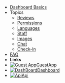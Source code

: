 - [Dashboard Basics](overview.md)
- Topics
  - [Reviews](reviews.md)
  - [Permissions](permissions.md)
  - [Languages](languages.md)
  - [Staff](staff.md)
  - [Images](images.md)
  - [Chat](chat.md)
  - [Check-In](checkins.md)
- [FAQ](faq.md)
- **Links**
- [![Guest App](https://icongr.am/feather/user.svg?size=16&color=808080)GuestApp](https://guest.guestbell.com)
- [![DashBoard](https://icongr.am/feather/monitor.svg?color=808080&size=16)Dashboard](https://dashboard.guestbell.com)
- [![Api](https://icongr.am/feather/code.svg?size=16&color=808080)Api](https://api.guestbell.com)
